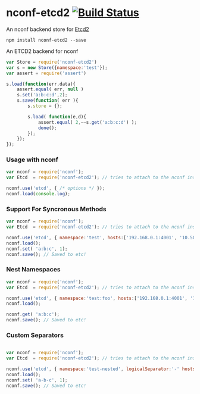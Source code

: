 # nconf-etcd2 [![Build Status](https://travis-ci.org/esatterwhite/nconf-etcd2.svg?branch=master)](https://travis-ci.org/esatterwhite/nconf-etcd2)

An nconf backend store for [Etcd2](https://coreos.com/etcd/)
```
npm install nconf-etcd2 --save
```

An ETCD2 backend for nconf


```javascript
var Store = require('nconf-etcd2')
var s = new Store({namespace:'test'});
var assert = require('assert')

s.load(function(err,data){
	assert.equal( err, null )
	s.set('a:b:c:d',2);
	s.save(function( err ){
		s.store = {};

		s.load( function(e,d){
			assert.equal( 2,~~s.get('a:b:c:d') );
			done();
		});
	});
});
```

### Usage with nconf
```javascript
var nconf = require('nconf');
var Etcd  = require('nconf-etcd2'); // tries to attach to the nconf instance

nconf.use('etcd', { /* options */ });
nconf.load(console.log);
```


### Support For Syncronous Methods
```javascript
var nconf = require('nconf');
var Etcd  = require('nconf-etcd2'); // tries to attach to the nconf instance

nconf.use('etcd', { namespace:'test', hosts:['192.168.0.1:4001', '10.50.5.1:4001']});
nconf.load();
nconf.set( 'a:b:c', 1);
nconf.save(); // Saved to etc!
```

### Nest Namespaces

```javascript
var nconf = require('nconf');
var Etcd  = require('nconf-etcd2'); // tries to attach to the nconf instance

nconf.use('etcd', { namespace:'test:foo', hosts:['192.168.0.1:4001', '10.50.5.1:4001']});
nconf.load();

nconf.get( 'a:b:c');
nconf.save(); // Saved to etc!
```


### Custom Separators

```javascript

var nconf = require('nconf');
var Etcd  = require('nconf-etcd2'); // tries to attach to the nconf instance

nconf.use('etcd', { namespace:'test-nested', logicalSeparator:'-' hosts:['192.168.0.1:4001', '10.50.5.1:4001']});
nconf.load();
nconf.set( 'a-b-c', 1);
nconf.save(); // Saved to etc!
```